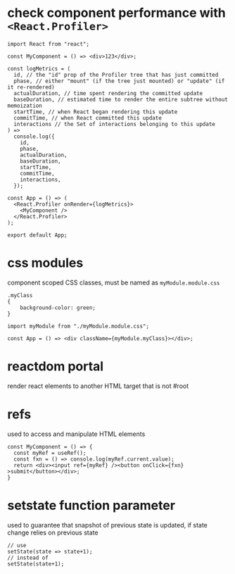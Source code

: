 # check component performance with `<React.Profiler>`

```
import React from "react";

const MyComponent = () => <div>123</div>;

const logMetrics = (
  id, // the "id" prop of the Profiler tree that has just committed
  phase, // either "mount" (if the tree just mounted) or "update" (if it re-rendered)
  actualDuration, // time spent rendering the committed update
  baseDuration, // estimated time to render the entire subtree without memoization
  startTime, // when React began rendering this update
  commitTime, // when React committed this update
  interactions // the Set of interactions belonging to this update
) =>
  console.log({
    id,
    phase,
    actualDuration,
    baseDuration,
    startTime,
    commitTime,
    interactions,
  });

const App = () => (
  <React.Profiler onRender={logMetrics}>
    <MyComponent />
  </React.Profiler>
);

export default App;
```

# css modules

component scoped CSS classes, must be named as `myModule.module.css`

```
.myClass
{
	background-color: green;
}
```

```
import myModule from "./myModule.module.css";

const App = () => <div className={myModule.myClass}></div>;
```

# reactdom portal

render react elements to another HTML target that is not #root

# refs

used to access and manipulate HTML elements

```
const MyComponent = () => {
  const myRef = useRef();
  const fxn = () => console.log(myRef.current.value);
  return <div><input ref={myRef} /><button onClick={fxn} >submit</button></div>;
}
```

# setstate function parameter

used to guarantee that snapshot of previous state is updated, if state change relies on previous state

```
// use
setState(state => state+1);
// instead of
setState(state+1);
```
